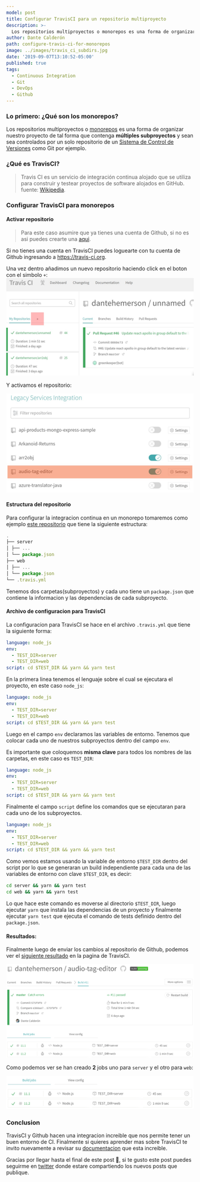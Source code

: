 ```yaml
---
model: post
title: Configurar TravisCI para un repositorio multiproyecto
description: >-
  Los repositorios multiproyectos o monorepos es una forma de organizar nuestro proyecto de tal forma que contenga múltiples subproyectos y sean sea controlados por un solo repositorio de un Sistema de Control de Versiones como Git por ejemplo.
author: Dante Calderón
path: configure-travis-ci-for-monorepos
image: ../images/travis_ci_subdirs.jpg
date: '2019-09-07T13:10:52-05:00'
published: true
tags:
  - Continuous Integration
  - Git
  - DevOps
  - Github
---
```


### Lo primero: ¿Qué son los monorepos?

Los repositorios multiproyectos o [monorepos](https://en.wikipedia.org/wiki/Monorepo) es una forma de organizar nuestro proyecto de tal forma que contenga **múltiples subproyectos** y sean sea controlados por un solo repositorio de un [Sistema de Control de Versiones](https://en.wikipedia.org/wiki/Version_control) como Git por ejemplo.

### ¿Qué es TravisCI?

> Travis CI es un servicio de integración continua alojado que se utiliza para construir y testear proyectos de software alojados en GitHub. fuente: [Wikipedia](https://en.wikipedia.org/wiki/Travis_CI).

### Configurar TravisCI para monorepos


#### Activar repositorio


> Para este caso asumire que ya tienes una cuenta de Github, si no es asi puedes crearte una [aqui](https://github.com).

Si no tienes una cuenta en TravisCI puedes loguearte con tu cuenta de Github ingresando a https://travis-ci.org.

Una vez dentro añadimos un nuevo repositorio haciendo click en el boton con el simbolo `+`:
![Resultados del build en travis-ci.org](../images/travis-new-repo.jpg)

Y activamos el repositorio:

![Resultados del build en travis-ci.org](../images/azure_activate_repo.jpg)

#### Estructura del repositorio

Para configurar la integracion continua en un monorepo tomaremos como 
ejemplo [este repositorio](https://github.com/dantehemerson/audio-tag-editor/tree/575f0f92ee0a4fa4ca8c296b8aea1a370a228ad8) que tiene la siguiente estructura: 

```js
.
├── server
│ ├── ...
│ └── package.json
├── web
│ ├── ...
│ └── package.json
└── .travis.yml
```

Tenemos dos carpetas(subproyectos) y cada uno tiene un `package.json` que contiene la informacion y las dependencias de cada subproyecto.


#### Archivo de configuracion para TravisCI

La configuracion para TravisCI se hace en el archivo `.travis.yml` que tiene la siguiente forma:

```yml:title=.travis.yml
language: node_js
env:
  - TEST_DIR=server
  - TEST_DIR=web
script: cd $TEST_DIR && yarn && yarn test
```

En la primera linea tenemos el lenguaje sobre el cual se ejecutara el proyecto, en este caso `node_js`:

```yml{1}:title=.travis.yml
language: node_js
env:
  - TEST_DIR=server
  - TEST_DIR=web
script: cd $TEST_DIR && yarn && yarn test
```

Luego en el campo `env` declaramos las variables de entorno.
Tenemos que colocar cada uno de nuestros subproyectos dentro del campo `env`. 

Es importante que coloquemos **misma clave** para 
todos los nombres de las carpetas, en este caso es `TEST_DIR`:

```yml{2-4}:title=.travis.yml
language: node_js
env:
  - TEST_DIR=server
  - TEST_DIR=web
script: cd $TEST_DIR && yarn && yarn test
```

Finalmente el campo `script` define los comandos que se ejecutaran para cada uno de los subproyectos.

```yml{5}:title=.travis.yml
language: node_js
env:
  - TEST_DIR=server
  - TEST_DIR=web
script: cd $TEST_DIR && yarn && yarn test
```

Como vemos estamos usando la variable de entorno `$TEST_DIR` dentro del script por lo que se generaran un build independiente para cada una de las variables de entorno con clave `$TEST_DIR`, es decir:

```bash
cd server && yarn && yarn test
cd web && yarn && yarn test
```

Lo que hace este comando es moverse al directorio `$TEST_DIR`, luego ejecutar `yarn` que instala las dependencias de un proyecto
y finalmente ejecutar `yarn test` que ejecuta el comando de tests definido dentro del `package.json`.

#### Resultados:

Finalmente luego de enviar los cambios al repositorio de Github, podemos ver el [siguiente resultado](https://travis-ci.org/dantehemerson/audio-tag-editor/builds/579281934) en la pagina de TravisCI.

![Resultados del build en travis-ci.org](../images/travis_ci_build.png)

Como podemos ver se han creado **2** jobs uno para `server` y el otro para `web`:

![TraviCI creo 2 jobs](../images/travis-ci-build-jobs.png)

### Conclusion

TravisCI y Github hacen una integracion increible que nos permite tener un buen entorno de CI.
Finalmente si quieres aprender mas sobre TravisCI te invito nuevamente a revisar su [documentacion](https://docs.travis-ci.com/) que esta increible.


Gracias por llegar hasta el final de este post 🤗, si te gusto este post puedes seguirme en [twitter](https://twitter.com/dantehemerson)
donde estare compartiendo los nuevos posts que publique.
